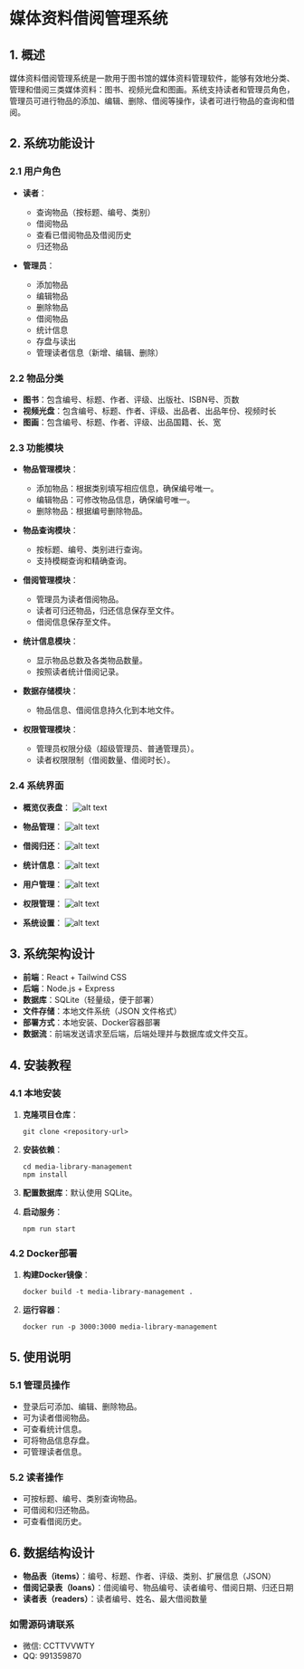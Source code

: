 # 媒体资料借阅管理系统

## 1. 概述

媒体资料借阅管理系统是一款用于图书馆的媒体资料管理软件，能够有效地分类、管理和借阅三类媒体资料：图书、视频光盘和图画。系统支持读者和管理员角色，管理员可进行物品的添加、编辑、删除、借阅等操作，读者可进行物品的查询和借阅。

## 2. 系统功能设计

### 2.1 用户角色

*   **读者**：

    *   查询物品（按标题、编号、类别）
    *   借阅物品
    *   查看已借阅物品及借阅历史
    *   归还物品
*   **管理员**：

    *   添加物品
    *   编辑物品
    *   删除物品
    *   借阅物品
    *   统计信息
    *   存盘与读出
    *   管理读者信息（新增、编辑、删除）

### 2.2 物品分类

*   **图书**：包含编号、标题、作者、评级、出版社、ISBN号、页数
*   **视频光盘**：包含编号、标题、作者、评级、出品者、出品年份、视频时长
*   **图画**：包含编号、标题、作者、评级、出品国籍、长、宽

### 2.3 功能模块

*   **物品管理模块**：

    *   添加物品：根据类别填写相应信息，确保编号唯一。
    *   编辑物品：可修改物品信息，确保编号唯一。
    *   删除物品：根据编号删除物品。
*   **物品查询模块**：

    *   按标题、编号、类别进行查询。
    *   支持模糊查询和精确查询。
*   **借阅管理模块**：

    *   管理员为读者借阅物品。
    *   读者可归还物品，归还信息保存至文件。
    *   借阅信息保存至文件。
*   **统计信息模块**：

    *   显示物品总数及各类物品数量。
    *   按照读者统计借阅记录。
*   **数据存储模块**：

    *   物品信息、借阅信息持久化到本地文件。
*   **权限管理模块**：

    *   管理员权限分级（超级管理员、普通管理员）。
    *   读者权限限制（借阅数量、借阅时长）。

### 2.4 系统界面

*   **概览仪表盘**：
![alt text](image.png)

*   **物品管理**：
![alt text](image-1.png)

*   **借阅归还**：
![alt text](image-2.png)

*   **统计信息**：
![alt text](image-3.png)

*   **用户管理**：
![alt text](image-4.png)

*   **权限管理**：
![alt text](image-6.png)

*   **系统设置**：
![alt text](image-7.png)

## 3. 系统架构设计

*   **前端**：React + Tailwind CSS
*   **后端**：Node.js + Express
*   **数据库**：SQLite（轻量级，便于部署）
*   **文件存储**：本地文件系统（JSON 文件格式）
*   **部署方式**：本地安装、Docker容器部署
*   **数据流**：前端发送请求至后端，后端处理并与数据库或文件交互。

## 4. 安装教程

### 4.1 本地安装

1.  **克隆项目仓库**：

    ```shell
    git clone <repository-url>

    ```
2.  **安装依赖**：

    ```shell
    cd media-library-management
    npm install

    ```
3.  **配置数据库**：默认使用 SQLite。
4.  **启动服务**：

    ```shell
    npm run start

    ```

### 4.2 Docker部署

1.  **构建Docker镜像**：

    ```shell
    docker build -t media-library-management .

    ```
2.  **运行容器**：

    ```shell
    docker run -p 3000:3000 media-library-management

    ```

## 5. 使用说明

### 5.1 管理员操作

*   登录后可添加、编辑、删除物品。
*   可为读者借阅物品。
*   可查看统计信息。
*   可将物品信息存盘。
*   可管理读者信息。

### 5.2 读者操作

*   可按标题、编号、类别查询物品。
*   可借阅和归还物品。
*   可查看借阅历史。

## 6. 数据结构设计

*   **物品表（items）**：编号、标题、作者、评级、类别、扩展信息（JSON）
*   **借阅记录表（loans）**：借阅编号、物品编号、读者编号、借阅日期、归还日期
*   **读者表（readers）**：读者编号、姓名、最大借阅数量

### 如需源码请联系
* 微信: CCTTVVWTY
* QQ: 991359870
